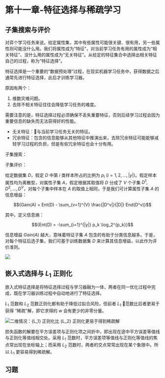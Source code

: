 # 第十一章-特征选择与稀疏学习

## 子集搜索与评价

对弈个学习任务来说，给定属性集，其中有些属性可能很关键、很有用，另一些属性则可能没什么用。我们将属性成为“特征”，对当前学习任务有用的属性成为“相关特征”、没什么用的属性成为“无关特征”。从给定的特征集合中选择出相关特征自己的过程，称为“特征选择”。

特征选择是一个重要的“数据预处理”过程，在现实机器学习任务中，获得数据之后通常先进行特征选择，此后才训练学习器。

原因有两个：

1. 维数灾难问题。
2. 去除不相关特征往往会降低学习任务的难度。

需要注意的是，特征选择过程必须确保不丢失重要特征，否则后续学习过程会因为重要信息的缺失而无法获得好的性能。

- 无关特征：与当前学习任务无关的特征。
- 冗余特征：包含的信息能够从其他特征中推演出来，去除冗余特征可能能够减轻学习过程的负担，但是有些冗余特征也会十分有用。

子集搜索：



子集评价：

给定数据集 ${D}$，假定 ${D}$ 中第 ${i}$ 类样本所占的比例为 ${p_i\ (i = 1,2,\ldots,|y|)}$。假定样本属性均为离散型，对属性子集 ${A}$，假定根据其取值将 ${D}$ 分成了 ${V}$ 个子集 ${D^1, D^2, \ldots, D^V}$，对每个子集中样本在 ${A}$ 的取值上相同，于是我们可计算属性子集 ${A}$ 的信息增益：

$${Gain(A) = Ent(D) - \sum_{v=1}^{V} \frac{|D^v|}{|D|} End(D^v)}$$

其中，定义信息熵：

$${Ent(D) = -\sum_{i=1}^{|y|} p_k \log_2^{p_k}}$$

信息增益 ${Gain(A)}$ 越大，意味着特征子集 ${A}$ 包含的有助于分类信息越多。于是，对每个特征后选子集，我们可基于训练数据集 ${D}$ 来计算其信息增益，以此作为评价准则。

![](http://ofqm89vhw.bkt.clouddn.com/9a19890b79e1a8f100bbe15eaa9a951f.png)

## 嵌入式选择与 ${L_1}$ 正则化

嵌入式特征选择是将特征选择过程与学习器融为一体，两者在同一优化过程中完成，既在学习器训练过程中自动地进行了特征选择。

${L_1}$ 范数和 ${L_2}$ 范数正则化都有助于降低过拟合风险，但前者 ${L_1}$ 范数比后者更易于获得 “稀疏”解，即它求得的 ${w}$ 会有更少的非零分量。

![二维情况：${L_1}$ 正则化比 ${L_2}$ 正则化更易于得到稀疏解](http://ofqm89vhw.bkt.clouddn.com/bd3670427015d40094140488146b4766.png)

损失函数的解要在平方误差项与正则化项之间折中，即出现在途中平方误差等值线与正则化等值线相交处。采用 ${L_1}$ 范数时，平方误差项等值线与正则化等值线的焦点常出现在坐标轴上；而采用 ${L_2}$ 范数时，两者的交点常常出现在某个象限中。所以 ${L_1}$ 更容易得到稀疏解。

## 习题